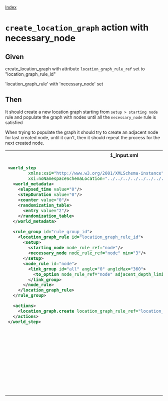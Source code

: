 [Index](./index.md)
# `create_location_graph` action with necessary_node
## Given
create_location_graph with attribute `location_graph_rule_ref` set to "location_graph_rule_id"

'location_graph_rule' with 'necessary_node' set
## Then
It should create a new location graph starting from `setup > starting node` rule
and populate the graph with nodes until all the `necessary_node` rule is satisfied

When trying to populate the graph it should try to create an adjacent node for last created node, until it can't,
then it should repeat the process for the next created node.
<table>
<tr>
<th>1_input.xml</th>
<th>2_expected.xml</th>
</tr>
<tr>
<td style="vertical-align:top">
  
```xml
<world_step
        xmlns:xsi="http://www.w3.org/2001/XMLSchema-instance"
        xsi:noNamespaceSchemaLocation="../../../../../../../../../../../../world_step.xsd">
  <world_metadata>
    <elapsed_time value="0"/>
    <stepDuration value="0"/>
    <counter value="0"/>
    <randomization_table>
      <entry value="2"/>
    </randomization_table>
  </world_metadata>

  <rule_group id="rule_group_id">
    <location_graph_rule id="location_graph_rule_id">
      <setup>
        <starting_node node_rule_ref="node"/>
        <necessary_node node_rule_ref="node" min="3"/>
      </setup>
      <node_rule id="node">
        <link_group id="all" angle="0" angleMax="360">
          <to_option node_rule_ref="node" adjacent_depth_limit="1" distance="0"/>
        </link_group>
      </node_rule>
    </location_graph_rule>
  </rule_group>

  <actions>
    <location_graph.create location_graph_rule_ref="location_graph_rule_id"/>
  </actions>
</world_step>
```
  
</td>
<td style="vertical-align:top">

```xml
<world_step
        xmlns:xsi="http://www.w3.org/2001/XMLSchema-instance"
        xsi:noNamespaceSchemaLocation="../../../../../../../../../../../../world_step.xsd">
  <world_metadata>
    <elapsed_time value="0"/>
    <stepDuration value="0"/>
    <counter value="4"/>
    <randomization_table>
      <entry value="2"/>
    </randomization_table>
  </world_metadata>
  <rule_group id="rule_group_id">
    <location_graph_rule id="location_graph_rule_id">
      <setup>
        <starting_node node_rule_ref="node"/>
        <necessary_node node_rule_ref="node" min="3"/>
      </setup>
      <node_rule id="node">
        <link_group id="all" angle="0" angleMax="360">
          <to_option node_rule_ref="node" adjacent_depth_limit="1" distance="0"/>
        </link_group>
      </node_rule>
    </location_graph_rule>
  </rule_group>
  <location_graph id="0.0">
    <rule location_graph_rule_ref="location_graph_rule_id"/>
    <node node_rule_ref="node" id="0.1">
      <position x="0" y="0"/>
      <link_to node_id_ref="0.2" total_progress="0"/>
      <link_to node_id_ref="0.3" total_progress="0"/>
    </node>
    <node node_rule_ref="node" id="0.2">
      <position x="0" y="0"/>
      <link_to node_id_ref="0.1" total_progress="0"/>
      <link_to node_id_ref="0.3" total_progress="0"/>
    </node>
    <node node_rule_ref="node" id="0.3">
      <position x="0" y="0"/>
      <link_to node_id_ref="0.1" total_progress="0"/>
    </node>
  </location_graph>
</world_step>
```

</td>
</tr>
</table>
